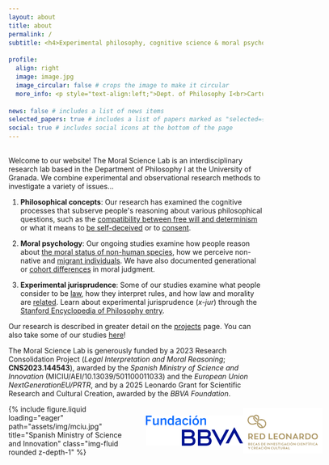 ```yaml
---
layout: about
title: about
permalink: /
subtitle: <h4>Experimental philosophy, cognitive science & moral psychology at the <a href='https://www.ugr.es/'>University of Granada</a>.</h4>

profile:
  align: right
  image: image.jpg
  image_circular: false # crops the image to make it circular
  more_info: <p style="text-align:left;">Dept. of Philosophy I<br>Cartuja Campus<br>Granada, Spain 18011</p>

news: false # includes a list of news items
selected_papers: true # includes a list of papers marked as "selected={true}"
social: true # includes social icons at the bottom of the page
---
```


<br>
Welcome to our website! The Moral Science Lab is an interdisciplinary research lab based in the Department of Philosophy I at the University of Granada. We combine experimental and observational research methods to investigate a variety of issues...

1. <b>Philosophical concepts</b>: Our research has examined the cognitive processes that subserve people's reasoning about various philosophical questions, such as the [compatibility between free will and determinism](https://www.frontiersin.org/journals/psychology/articles/10.3389/fpsyg.2019.02428/full) or what it means to [be self-deceived](https://link.springer.com/article/10.1007/s13164-024-00743-y) or to [consent](https://www.sciencedirect.com/science/article/pii/S0010027725001301).

2. <b>Moral psychology</b>: Our ongoing studies examine how people reason about [the moral status of non-human species](/projects/animaldilemmas/), how we perceive non-native and [migrant individuals](/projects/migration/). We have also documented generational or [cohort differences](https://www.irishtimes.com/culture/would-you-kill-one-person-to-save-five-depends-if-you-re-a-millennial-or-not-1.4173661) in moral judgment.

3. <b>Experimental jurisprudence</b>: Some of our studies examine what people consider to be [law](https://onlinelibrary.wiley.com/doi/10.1111/cogs.13024), how they interpret rules, and how law and morality are [related](https://www.pnas.org/doi/full/10.1073/pnas.2406823121). Learn about experimental jurisprudence (<i>x-jur</i>) through the [Stanford Encyclopedia of Philosophy entry](https://plato.stanford.edu/entries/experimental-jurisprudence/).

Our research is described in greater detail on the [projects](/projects/) page. You can also take some of our studies [here](/studies/)!

The Moral Science Lab is generously funded by a 2023 Research Consolidation Project (_Legal Interpretation and Moral Reasoning_; **CNS2023.144543**), awarded by the _Spanish Ministry of Science and Innovation_ (MICIU/AEI/10.13039/501100011033) and the _European Union NextGenerationEU/PRTR_, and by a 2025 Leonardo Grant for Scientific Research and Cultural Creation, awarded by the _BBVA Foundation_.

<div style="display: flex;">
<div style="text-align: left; width: 600px; max-width: 50%">
{% include figure.liquid loading="eager" path="assets/img/mciu.jpg" title="Spanish Ministry of Science and Innovation" class="img-fluid rounded z-depth-1" %}
</div>
<div style="display: flex; width: 400px; max-width: 50%; padding: 0 20px; align-items: center; justify-content: flex-start;">
  <img src="/assets/html/bbva.svg" alt="BBVA" style="max-height: 60px;">
  <img src="/assets/html/leonardo.svg" alt="Leonardo" style="max-height: 90px;">
</div>
</div>
<br>
